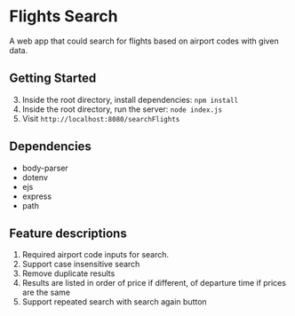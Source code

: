 # Flights Search

A web app that could search for flights based on airport codes with given data.


## Getting Started

3. Inside the root directory, install dependencies: `npm install`
7. Inside the root directory, run the server: `node index.js`
8. Visit `http://localhost:8080/searchFlights`

## Dependencies

- body-parser
- dotenv
- ejs
- express
- path



## Feature descriptions

1. Required airport code inputs for search.
2. Support case insensitive search
3. Remove duplicate results
4. Results are listed in order of price if different, of departure time if prices are the same
5. Support repeated search with search again button



